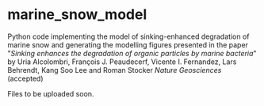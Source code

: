 # marine_snow_model

Python code implementing the model of sinking-enhanced degradation of marine snow 
and generating the modelling figures presented in the paper
"*Sinking enhances the degradation of organic particles by marine bacteria*" by
Uria Alcolombri, François J. Peaudecerf, Vicente I. Fernandez, Lars Behrendt, Kang Soo Lee and Roman Stocker
*Nature Geosciences* (accepted)

Files to be uploaded soon.

